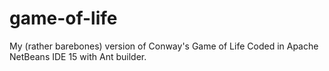 # game-of-life
 My (rather barebones) version of Conway's Game of Life
 Coded in Apache NetBeans IDE 15 with Ant builder.